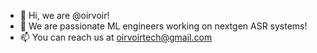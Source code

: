 - 👋 Hi, we are @oirvoir!
- 🌱 We are passionate ML engineers working on nextgen ASR systems! 
- 📫 You can reach us at oirvoirtech@gmail.com

<!---
oirvoir/oirvoir is a ✨ special ✨ repository because its `README.md` (this file) appears on your GitHub profile.
You can click the Preview link to take a look at your changes.
--->
